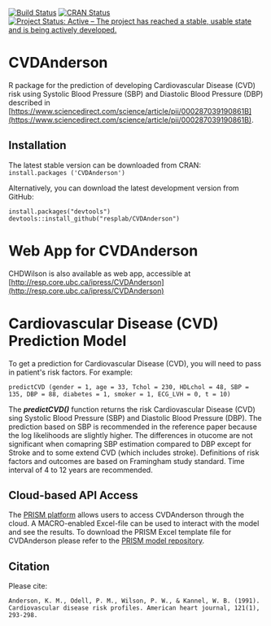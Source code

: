 [![Build Status](https://travis-ci.org/resplab/CVDAnderson.svg?branch=master)](https://travis-ci.org/resplab/CVDAnderson)
[![CRAN Status](https://www.r-pkg.org/badges/version/CVDAnderson)](https://cran.r-project.org/web/packages/CVDAnderson/index.html)
[![Project Status: Active – The project has reached a stable, usable state and is being actively developed.](https://www.repostatus.org/badges/latest/active.svg)](https://www.repostatus.org/#active)

# CVDAnderson

R package for the prediction of developing Cardiovascular Disease (CVD) risk using Systolic Blood Pressure (SBP) and Diastolic Blood Pressure (DBP) described in [https://www.sciencedirect.com/science/article/pii/000287039190861B](https://www.sciencedirect.com/science/article/pii/000287039190861B). 

## Installation

The latest stable version can be downloaded from CRAN:  
`install.packages ('CVDAnderson')`

Alternatively, you can download the latest development version from GitHub:

```
install.packages("devtools")
devtools::install_github("resplab/CVDAnderson")
```

# Web App for CVDAnderson 

CHDWilson is also available as web app, accessible at [http://resp.core.ubc.ca/ipress/CVDAnderson](http://resp.core.ubc.ca/ipress/CVDAnderson)

# Cardiovascular Disease (CVD) Prediction Model

To get a prediction for Cardiovascular Disease (CVD), you will need to pass in patient's risk factors. For example: 

```
predictCVD (gender = 1, age = 33, Tchol = 230, HDLchol = 48, SBP = 135, DBP = 88, diabetes = 1, smoker = 1, ECG_LVH = 0, t = 10)
```

The ***predictCVD()*** function returns the risk Cardiovascular Disease (CVD) sing Systolic Blood Pressure (SBP) and Diastolic Blood Pressure (DBP).
The prediction based on SBP is recommended in the reference paper because the log likelihoods are slightly higher. The differences in otucome are not significant when comapring SBP estimation compared to DBP except for Stroke and to some extend CVD (which includes stroke). Definitions of risk factors and outcomes are based on Framingham study standard. Time interval of 4 to 12 years are recommended.

## Cloud-based API Access
The [PRISM platform](http://prism.resp.core.ubc.ca) allows users to access CVDAnderson through the cloud. A MACRO-enabled Excel-file can be used to interact with the model and see the results. To download the PRISM Excel template file for CVDAnderson please refer to the [PRISM model repository](http://resp.core.ubc.ca/ipress/prism).


## Citation

Please cite: 

```
Anderson, K. M., Odell, P. M., Wilson, P. W., & Kannel, W. B. (1991). Cardiovascular disease risk profiles. American heart journal, 121(1), 293-298.
```

